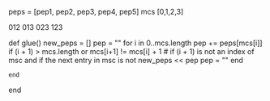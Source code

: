 peps = [pep1, pep2, pep3, pep4, pep5]
mcs [0,1,2,3]

012
013
023
123

def glue()
    new_peps = []
    pep = ""
    for i in 0..mcs.length
        pep += peps[mcs[i]]
        if (i + 1) > mcs.length or mcs[i+1] != mcs[i] + 1   # if (i + 1) is not an index of msc and if the next entry in msc is not 
            new_peps << pep
            pep = ""
        end

    end
end